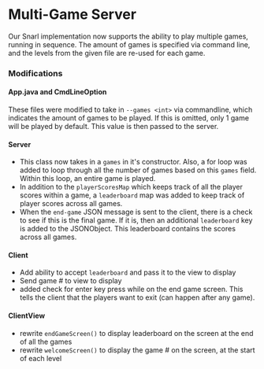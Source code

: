 # Multi-Game Server
Our Snarl implementation now supports the ability to play multiple games, running in sequence. 
The amount of games is specified via command line, and the levels from the given file are re-used for each game.

### Modifications

#### App.java and CmdLineOption
These files were modified to take in `--games <int>` via commandline, which indicates the amount of games to be played.
If this is omitted, only 1 game will be played by default. This value is then passed to the server.

#### Server
- This class now takes in a `games` in it's constructor. Also, a for loop was added to loop through all the number of games
based on this `games` field. Within this loop, an entire game is played.
- In addition to the `playerScoresMap` which keeps track of all the player scores within a game, a `leaderboard`
map was added to keep track of player scores across all games. 
- When the `end-game` JSON message is sent to the client, there is a check to see if this is the final game.
If it is, then an additional `leaderboard` key is added to the JSONObject. This leaderboard contains
the scores across all games.

#### Client
- Add ability to accept `leaderboard` and pass it to the view to display
- Send game # to view to display
- added check for enter key press while on the end game screen. This tells the client that the players want to exit 
   (can happen after any game).

#### ClientView
- rewrite `endGameScreen()` to display leaderboard on the screen at the end of all the games
- rewrite `welcomeScreen()` to display the game # on the screen, at the start of each level